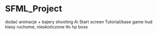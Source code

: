 # SFML_Project
dodać animacje + bajery
shooting Ai
Start screen
Tutorial/base game
hud
klasy
ruchome, nieskończone tło
hp 
boss
